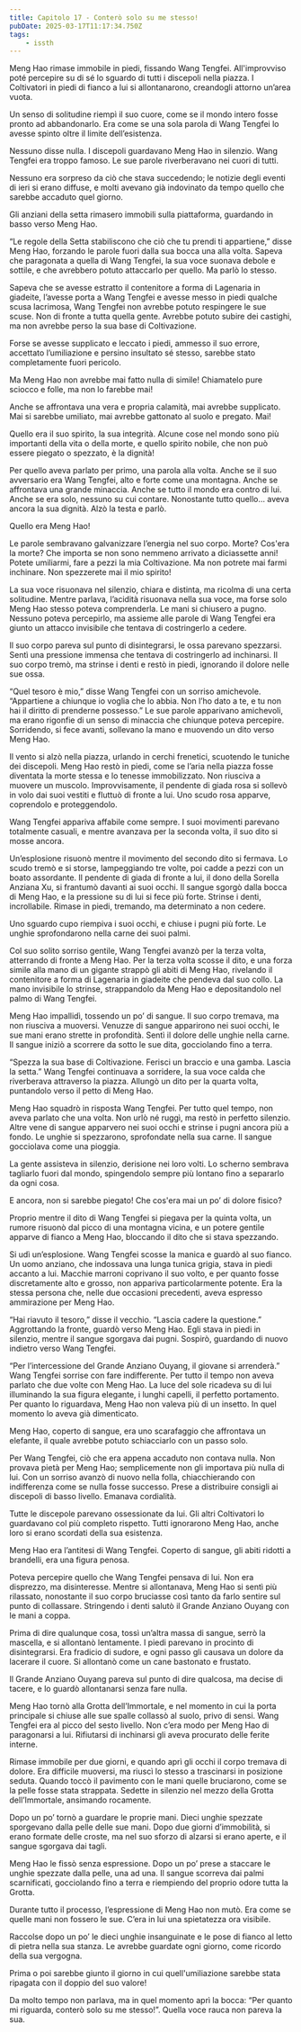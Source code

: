 ```yaml
---
title: Capitolo 17 - Conterò solo su me stesso!
pubDate: 2025-03-17T11:17:34.750Z
tags:
    - issth
---
```



Meng Hao rimase immobile in piedi, fissando Wang Tengfei. All'improvviso poté percepire su di sé lo sguardo di tutti i discepoli nella piazza. I Coltivatori in piedi di fianco a lui si allontanarono, creandogli attorno un’area vuota.


Un senso di solitudine riempì il suo cuore, come se il mondo intero fosse pronto ad abbandonarlo. Era come se una sola parola di Wang Tengfei lo avesse spinto oltre il limite dell’esistenza.


Nessuno disse nulla. I discepoli guardavano Meng Hao in silenzio. Wang Tengfei era troppo famoso. Le sue parole riverberavano nei cuori di tutti.


Nessuno era sorpreso da ciò che stava succedendo; le notizie degli eventi di ieri si erano diffuse, e molti avevano già indovinato da tempo quello che sarebbe accaduto quel giorno.


Gli anziani della setta rimasero immobili sulla piattaforma, guardando in basso verso Meng Hao.


“Le regole della Setta stabiliscono che ciò che tu prendi ti appartiene,” disse Meng Hao, forzando le parole fuori dalla sua bocca una alla volta. Sapeva che paragonata a quella di Wang Tengfei, la sua voce suonava debole e sottile, e che avrebbero potuto attaccarlo per quello. Ma parlò lo stesso.


Sapeva che se avesse estratto il contenitore a forma di Lagenaria in giadeite, l’avesse porta a Wang Tengfei e avesse messo in piedi qualche scusa lacrimosa, Wang Tengfei non avrebbe potuto respingere le sue scuse. Non di fronte a tutta quella gente. Avrebbe potuto subire dei castighi, ma non avrebbe perso la sua base di Coltivazione.


Forse se avesse supplicato e leccato i piedi, ammesso il suo errore, accettato l’umiliazione e persino insultato sé stesso, sarebbe stato completamente fuori pericolo.


Ma Meng Hao non avrebbe mai fatto nulla di simile! Chiamatelo pure sciocco e folle, ma non lo farebbe mai!


Anche se affrontava una vera e propria calamità, mai avrebbe supplicato. Mai si sarebbe umiliato, mai avrebbe gattonato al suolo e pregato. Mai!


Quello era il suo spirito, la sua integrità. Alcune cose nel mondo sono più importanti della vita o della morte, e quello spirito nobile, che non può essere piegato o spezzato, è la dignità!


Per quello aveva parlato per primo, una parola alla volta. Anche se il suo avversario era Wang Tengfei, alto e forte come una montagna. Anche se affrontava una grande minaccia. Anche se tutto il mondo era contro di lui. Anche se era solo, nessuno su cui contare. Nonostante tutto quello… aveva ancora la sua dignità. Alzò la testa e parlò.


Quello era Meng Hao!


Le parole sembravano galvanizzare l’energia nel suo corpo. Morte? Cos'era la morte? Che importa se non sono nemmeno arrivato a diciassette anni! Potete umiliarmi, fare a pezzi la mia Coltivazione. Ma non potrete mai farmi inchinare. Non spezzerete mai il mio spirito!


La sua voce risuonava nel silenzio, chiara e distinta, ma ricolma di una certa solitudine. Mentre parlava, l’acidità risuonava nella sua voce, ma forse solo Meng Hao stesso poteva comprenderla. Le mani si chiusero a pugno. Nessuno poteva percepirlo, ma assieme alle parole di Wang Tengfei era giunto un attacco invisibile che tentava di costringerlo a cedere.


Il suo corpo pareva sul punto di disintegrarsi, le ossa parevano spezzarsi. Sentì una pressione immensa che tentava di costringerlo ad inchinarsi. Il suo corpo tremò, ma strinse i denti e restò in piedi, ignorando il dolore nelle sue ossa.


“Quel tesoro è mio,” disse Wang Tengfei con un sorriso amichevole. “Appartiene a chiunque io voglia che lo abbia. Non l’ho dato a te, e tu non hai il diritto di prenderne possesso.” Le sue parole apparivano amichevoli, ma erano rigonfie di un senso di minaccia che chiunque poteva percepire. Sorridendo, si fece avanti, sollevano la mano e muovendo un dito verso Meng Hao.


Il vento si alzò nella piazza, urlando in cerchi frenetici, scuotendo le tuniche dei discepoli. Meng Hao restò in piedi, come se l’aria nella piazza fosse diventata la morte stessa e lo tenesse immobilizzato. Non riusciva a muovere un muscolo. Improvvisamente, il pendente di giada rosa si sollevò in volo dai suoi vestiti e fluttuò di fronte a lui. Uno scudo rosa apparve, coprendolo e proteggendolo.


Wang Tengfei appariva affabile come sempre. I suoi movimenti parevano totalmente casuali, e mentre avanzava per la seconda volta, il suo dito si mosse ancora.


Un’esplosione risuonò mentre il movimento del secondo dito si fermava. Lo scudo tremò e si storse, lampeggiando tre volte, poi cadde a pezzi con un boato assordante. Il pendente di giada di fronte a lui, il dono della Sorella Anziana Xu, si frantumò davanti ai suoi occhi. Il sangue sgorgò dalla bocca di Meng Hao, e la pressione su di lui si fece più forte. Strinse i denti, incrollabile. Rimase in piedi, tremando, ma determinato a non cedere.


Uno sguardo cupo riempiva i suoi occhi, e chiuse i pugni più forte. Le unghie sprofondarono nella carne dei suoi palmi.


Col suo solito sorriso gentile, Wang Tengfei avanzò per la terza volta, atterrando di fronte a Meng Hao. Per la terza volta scosse il dito, e una forza simile alla mano di un gigante strappò gli abiti di Meng Hao, rivelando il contenitore a forma di Lagenaria in giadeite che pendeva dal suo collo. La mano invisibile lo strinse, strappandolo da Meng Hao e depositandolo nel palmo di Wang Tengfei.


Meng Hao impallidì, tossendo un po’ di sangue. Il suo corpo tremava, ma non riusciva a muoversi. Venuzze di sangue apparirono nei suoi occhi, le sue mani erano strette in profondità. Sentì il dolore delle unghie nella carne. Il sangue iniziò a scorrere da sotto le sue dita, gocciolando fino a terra.


“Spezza la sua base di Coltivazione. Ferisci un braccio e una gamba. Lascia la setta.” Wang Tengfei continuava a sorridere, la sua voce calda che riverberava attraverso la piazza. Allungò un dito per la quarta volta, puntandolo verso il petto di Meng Hao.


Meng Hao squadrò in risposta Wang Tengfei. Per tutto quel tempo, non aveva parlato che una volta. Non urlò né ruggì, ma restò in perfetto silenzio. Altre vene di sangue apparvero nei suoi occhi e strinse i pugni ancora più a fondo. Le unghie si spezzarono, sprofondate nella sua carne. Il sangue gocciolava come una pioggia.


La gente assisteva in silenzio, derisione nei loro volti. Lo scherno sembrava tagliarlo fuori dal mondo, spingendolo sempre più lontano fino a separarlo da ogni cosa.


E ancora, non si sarebbe piegato! Che cos'era mai un po’ di dolore fisico?


Proprio mentre il dito di Wang Tengfei si piegava per la quinta volta, un rumore risuonò dal picco di una montagna vicina, e un potere gentile apparve di fianco a Meng Hao, bloccando il dito che si stava spezzando.


Si udì un’esplosione. Wang Tengfei scosse la manica e guardò al suo fianco. Un uomo anziano, che indossava una lunga tunica grigia, stava in piedi accanto a lui. Macchie marroni coprivano il suo volto, e per quanto fosse discretamente alto e grosso, non appariva particolarmente potente. Era la stessa persona che, nelle due occasioni precedenti, aveva espresso ammirazione per Meng Hao.


“Hai riavuto il tesoro,” disse il vecchio. “Lascia cadere la questione.” Aggrottando la fronte, guardò verso Meng Hao. Egli stava in piedi in silenzio, mentre il sangue sgorgava dai pugni. Sospirò, guardando di nuovo indietro verso Wang Tengfei.


“Per l’intercessione del Grande Anziano Ouyang, il giovane si arrenderà.” Wang Tengfei sorrise con fare indifferente. Per tutto il tempo non aveva parlato che due volte con Meng Hao. La luce del sole ricadeva su di lui illuminando la sua figura elegante, i lunghi capelli, il perfetto portamento. Per quanto lo riguardava, Meng Hao non valeva più di un insetto. In quel momento lo aveva già dimenticato.


Meng Hao, coperto di sangue, era uno scarafaggio che affrontava un elefante, il quale avrebbe potuto schiacciarlo con un passo solo.


Per Wang Tengfei, ciò che era appena accaduto non contava nulla. Non provava pietà per Meng Hao; semplicemente non gli importava più nulla di lui. Con un sorriso avanzò di nuovo nella folla, chiacchierando con indifferenza come se nulla fosse successo. Prese a distribuire consigli ai discepoli di basso livello. Emanava cordialità.


Tutte le discepole parevano ossessionate da lui. Gli altri Coltivatori lo guardavano col più completo rispetto. Tutti ignorarono Meng Hao, anche loro si erano scordati della sua esistenza.


Meng Hao era l’antitesi di Wang Tengfei. Coperto di sangue, gli abiti ridotti a brandelli, era una figura penosa.


Poteva percepire quello che Wang Tengfei pensava di lui. Non era disprezzo, ma disinteresse. Mentre si allontanava, Meng Hao si sentì più rilassato, nonostante il suo corpo bruciasse così tanto da farlo sentire sul punto di collassare. Stringendo i denti salutò il Grande Anziano Ouyang con le mani a coppa.


Prima di dire qualunque cosa, tossì un’altra massa di sangue, serrò la mascella, e si allontanò lentamente. I piedi parevano in procinto di disintegrarsi. Era fradicio di sudore, e ogni passo gli causava un dolore da lacerare il cuore. Si allontanò come un cane bastonato e frustato.


Il Grande Anziano Ouyang pareva sul punto di dire qualcosa, ma decise di tacere, e lo guardò allontanarsi senza fare nulla.


Meng Hao tornò alla Grotta dell’Immortale, e nel momento in cui la porta principale si chiuse alle sue spalle collassò al suolo, privo di sensi. Wang Tengfei era al picco del sesto livello. Non c’era modo per Meng Hao di paragonarsi a lui. Rifiutarsi di inchinarsi gli aveva procurato delle ferite interne.


Rimase immobile per due giorni, e quando aprì gli occhi il corpo tremava di dolore. Era difficile muoversi, ma riuscì lo stesso a trascinarsi in posizione seduta. Quando toccò il pavimento con le mani quelle bruciarono, come se la pelle fosse stata strappata. Sedette in silenzio nel mezzo della Grotta dell’Immortale, ansimando rocamente.


Dopo un po’ tornò a guardare le proprie mani. Dieci unghie spezzate sporgevano dalla pelle delle sue mani. Dopo due giorni d’immobilità, si erano formate delle croste, ma nel suo sforzo di alzarsi si erano aperte, e il sangue sgorgava dai tagli.


Meng Hao le fissò senza espressione. Dopo un po’ prese a staccare le unghie spezzate dalla pelle, una ad una. Il sangue scorreva dai palmi scarnificati, gocciolando fino a terra e riempiendo del proprio odore tutta la Grotta.


Durante tutto il processo, l’espressione di Meng Hao non mutò. Era come se quelle mani non fossero le sue. C’era in lui una spietatezza ora visibile.


Raccolse dopo un po’ le dieci unghie insanguinate e le pose di fianco al letto di pietra nella sua stanza. Le avrebbe guardate ogni giorno, come ricordo della sua vergogna.


Prima o poi sarebbe giunto il giorno in cui quell'umiliazione sarebbe stata ripagata con il doppio del suo valore!


Da molto tempo non parlava, ma in quel momento aprì la bocca: “Per quanto mi riguarda, conterò solo su me stesso!”. Quella voce rauca non pareva la sua.
                                


                                



